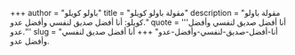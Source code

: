 +++
author = "باولو كويلو"
title = "مقولة باولو كويلو"
description = "مقولة باولو كويلو: أنا أفضل صديق لنفسي وأفضل عدو."
quote = '''أنا أفضل صديق لنفسي وأفضل عدو.''' 
slug = "أنا-أفضل-صديق-لنفسي-وأفضل-عدو"
+++
أنا أفضل صديق لنفسي وأفضل عدو.
